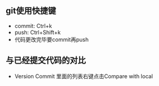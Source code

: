 ## git使用快捷键
* commit: Ctrl+k
* push: Ctrl+Shift+k
* 代码更改完毕要commit再push
## 与已经提交代码的对比
* Version Commit 里面的列表右键点击Compare with local